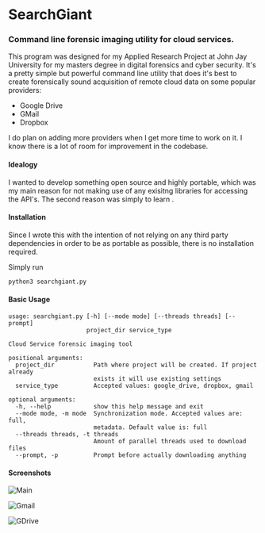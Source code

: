 # SearchGiant
### Command line forensic imaging utility for cloud services.

This program was designed for my Applied Research Project at John Jay University for my masters degree in digital forensics and cyber security. It's a pretty simple but powerful command line utility that does it's best to create forensically sound acquisition of remote cloud data on some popular providers:

* Google Drive
* GMail
* Dropbox

I do plan on adding more providers when I get more time to work on it. I know there is a lot of room for improvement in the codebase.

#### Idealogy
I wanted to develop something open source and highly portable, which was my main reason for not making use of any exisitng libraries for accessing the API's. The second reason was simply to learn .

#### Installation
Since I wrote this with the intention of not relying on any third party dependencies in order to be as portable as possible, there is no installation required.

Simply run 

```bash
python3 searchgiant.py
```

#### Basic Usage
```
usage: searchgiant.py [-h] [--mode mode] [--threads threads] [--prompt]
                      project_dir service_type

Cloud Service forensic imaging tool

positional arguments:
  project_dir           Path where project will be created. If project already
                        exists it will use existing settings
  service_type          Accepted values: google_drive, dropbox, gmail

optional arguments:
  -h, --help            show this help message and exit
  --mode mode, -m mode  Synchronization mode. Accepted values are: full,
                        metadata. Default value is: full
  --threads threads, -t threads
                        Amount of parallel threads used to download files
  --prompt, -p          Prompt before actually downloading anything

```

#### Screenshots
![Main](http://imgur.com/GE8lQR6.png)

![Gmail](http://imgur.com/YH8c35F.png)

![GDrive](http://imgur.com/AywmmgZ.png)
